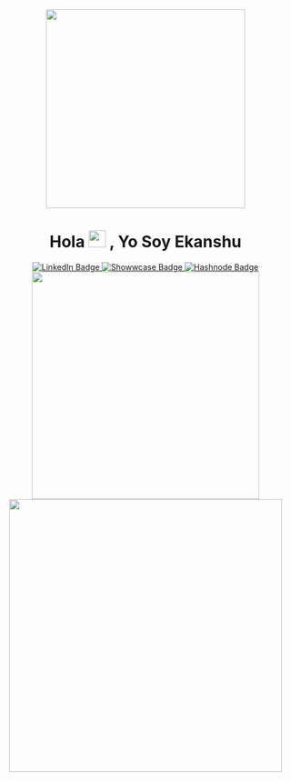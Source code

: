 <div id="header" align="center">
  <img src="https://media.giphy.com/media/HwBlFQZFcAoUcPHZdX/giphy.gif" width="350"/>
<h1>
  Hola
  <img src="https://media.giphy.com/media/hvRJCLFzcasrR4ia7z/giphy.gif" width="30px"/>
  , Yo Soy Ekanshu
</h1>
 <div id="badges">
    <a href="https://linkedin.com/in/ekanshuj">
      <img src="https://img.shields.io/badge/LinkedIn-blue?style=for-the-badge&logo=linkedin&logoColor=white" alt="LinkedIn Badge"/>
    </a>
    <a href="https://showwcase.com/ekanshuj">
  <img src="https://img.shields.io/badge/Showwcase-black?style=for-the-badge&logo=showwcase&logoColor=white" alt="Showwcase Badge"/>
   </a>
   <a href="https://hashnode.com/@ekanshuj">
  <img src="https://img.shields.io/badge/Hashnode-blue?style=for-the-badge&logo=hashnode&logoColor=white" alt="Hashnode Badge" />
   </a>
</div>
 <div>
   <img src="https://github-readme-stats.vercel.app/api/top-langs/?username=ekanshuj&layout=compact&theme=dark" width="400">
   <img src="https://github-readme-stats.vercel.app/api?username=ekanshuj&show_icons=true&theme=dark" width="480">
 </div>
</div>
